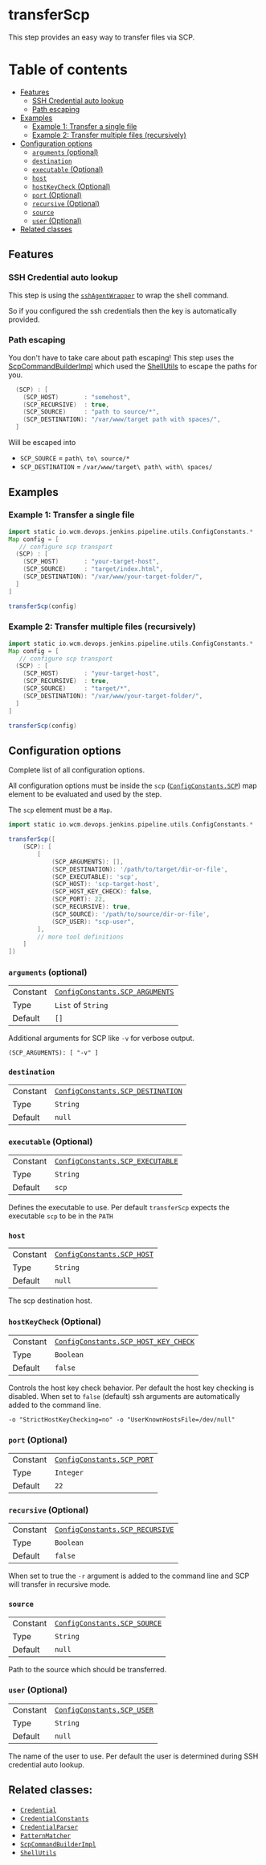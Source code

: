 # transferScp

This step provides an easy way to transfer files via SCP.


# Table of contents
* [Features](#features)
    * [SSH Credential auto lookup](#ssh-credential-auto-lookup)
    * [Path escaping](#path-escaping)
* [Examples](#examples)
  * [Example 1: Transfer a single file](#example-1-transfer-a-single-file)
  * [Example 2: Transfer multiple files (recursively)](#example-2-transfer-multiple-files-recursively)
* [Configuration options](#configuration-options)
    * [`arguments` (optional)](#arguments-optional)
    * [`destination`](#destination)
    * [`executable` (Optional)](#executable-optional)
    * [`host`](#host)
    * [`hostKeyCheck` (Optional)](#hostkeycheck-optional)
    * [`port` (Optional)](#port-optional)
    * [`recursive` (Optional)](#recursive-optional)
    * [`source`](#source)
    * [`user` (Optional)](#user-optional)
* [Related classes](#related-classes)

## Features
### SSH Credential auto lookup

This step is using the [`sshAgentWrapper`](sshAgentWrapper.md) to wrap
the shell command.

So if you configured the ssh credentials then the key is automatically
provided.

### Path escaping
You don't have to take care about path escaping! This step uses the  
[ScpCommandBuilderImpl](../src/io/wcm/tooling/jenkins/pipeline/shell/ScpCommandBuilderImpl.groovy)
which used the
[ShellUtils](../src/io/wcm/tooling/jenkins/pipeline/shell/ShellUtils.groovy)
to escape the paths for you.

```groovy
  (SCP) : [
    (SCP_HOST)       : "somehost",
    (SCP_RECURSIVE)  : true,
    (SCP_SOURCE)     : "path to source/*",
    (SCP_DESTINATION): "/var/www/target path with spaces/",
  ]
```

Will be escaped into
* `SCP_SOURCE` = `path\ to\ source/*`
* `SCP_DESTINATION` = `/var/www/target\ path\ with\ spaces/`

## Examples

### Example 1: Transfer a single file
```groovy
import static io.wcm.devops.jenkins.pipeline.utils.ConfigConstants.*
Map config = [
   // configure scp transport
  (SCP) : [
    (SCP_HOST)       : "your-target-host",
    (SCP_SOURCE)     : "target/index.html",
    (SCP_DESTINATION): "/var/www/your-target-folder/",
  ]
]

transferScp(config)
```

### Example 2: Transfer multiple files (recursively)
```groovy
import static io.wcm.devops.jenkins.pipeline.utils.ConfigConstants.*
Map config = [
   // configure scp transport
  (SCP) : [
    (SCP_HOST)       : "your-target-host",
    (SCP_RECURSIVE)  : true,
    (SCP_SOURCE)     : "target/*",
    (SCP_DESTINATION): "/var/www/your-target-folder/",
  ]
]

transferScp(config)
```

## Configuration options

Complete list of all configuration options.

All configuration options must be inside the `scp` ([`ConfigConstants.SCP`](../src/io/wcm/tooling/jenkins/pipeline/utils/ConfigConstants.groovy)) map element to be
evaluated and used by the step.

The `scp` element must be a `Map`.
```groovy
import static io.wcm.devops.jenkins.pipeline.utils.ConfigConstants.*

transferScp([
    (SCP): [
        [ 
            (SCP_ARGUMENTS): [],
            (SCP_DESTINATION): '/path/to/target/dir-or-file',
            (SCP_EXECUTABLE): 'scp', 
            (SCP_HOST): 'scp-target-host', 
            (SCP_HOST_KEY_CHECK): false,
            (SCP_PORT): 22,
            (SCP_RECURSIVE): true,
            (SCP_SOURCE): '/path/to/source/dir-or-file',
            (SCP_USER): "scp-user", 
        ],
        // more tool definitions
    ]
])
```

### `arguments` (optional)
|||
|---|---|
|Constant|[`ConfigConstants.SCP_ARGUMENTS`](../src/io/wcm/tooling/jenkins/pipeline/utils/ConfigConstants.groovy)|
|Type|`List` of `String`|
|Default|`[]`|

Additional arguments for SCP like `-v` for verbose output.

`(SCP_ARGUMENTS): [ "-v" ]`

### `destination`
|||
|---|---|
|Constant|[`ConfigConstants.SCP_DESTINATION`](../src/io/wcm/tooling/jenkins/pipeline/utils/ConfigConstants.groovy)|
|Type|`String`|
|Default|`null`|

### `executable` (Optional)
|||
|---|---|
|Constant|[`ConfigConstants.SCP_EXECUTABLE`](../src/io/wcm/tooling/jenkins/pipeline/utils/ConfigConstants.groovy)|
|Type|`String`|
|Default|`scp`|

Defines the executable to use. Per default `transferScp` expects the executable `scp` to be in the `PATH`

### `host`
|||
|---|---|
|Constant|[`ConfigConstants.SCP_HOST`](../src/io/wcm/tooling/jenkins/pipeline/utils/ConfigConstants.groovy)|
|Type|`String`|
|Default|`null`|

The scp destination host.

### `hostKeyCheck` (Optional)
|||
|---|---|
|Constant|[`ConfigConstants.SCP_HOST_KEY_CHECK`](../src/io/wcm/tooling/jenkins/pipeline/utils/ConfigConstants.groovy)|
|Type|`Boolean`|
|Default|`false`

Controls the host key check behavior. Per default the host key checking is disabled.
When set to `false` (default) ssh arguments are automatically added to the command line.

`-o "StrictHostKeyChecking=no" -o "UserKnownHostsFile=/dev/null"`

### `port` (Optional)
|||
|---|---|
|Constant|[`ConfigConstants.SCP_PORT`](../src/io/wcm/tooling/jenkins/pipeline/utils/ConfigConstants.groovy)|
|Type|`Integer`|
|Default|`22`|

### `recursive` (Optional)
|||
|---|---|
|Constant|[`ConfigConstants.SCP_RECURSIVE`](../src/io/wcm/tooling/jenkins/pipeline/utils/ConfigConstants.groovy)|
|Type|`Boolean`|
|Default|`false`|

When set to true the `-r` argument is added to the command line and SCP will transfer in recursive mode.

### `source`
|||
|---|---|
|Constant|[`ConfigConstants.SCP_SOURCE`](../src/io/wcm/tooling/jenkins/pipeline/utils/ConfigConstants.groovy)|
|Type|`String`|
|Default|`null`|

Path to the source which should be transferred.

### `user` (Optional)
|||
|---|---|
|Constant|[`ConfigConstants.SCP_USER`](../src/io/wcm/tooling/jenkins/pipeline/utils/ConfigConstants.groovy)|
|Type|`String`|
|Default|`null`|

The name of the user to use. Per default the user is determined during SSH credential auto lookup.

## Related classes:
* [`Credential`](../src/io/wcm/tooling/jenkins/pipeline/credentials/Credential.groovy)
* [`CredentialConstants`](../src/io/wcm/tooling/jenkins/pipeline/credentials/CredentialConstants.groovy)
* [`CredentialParser`](../src/io/wcm/tooling/jenkins/pipeline/credentials/CredentialParser.groovy)
* [`PatternMatcher`](../src/io/wcm/tooling/jenkins/pipeline/utils/PatternMatcher.groovy)
* [`ScpCommandBuilderImpl`](../src/io/wcm/tooling/jenkins/pipeline/shell/ScpCommandBuilderImpl.groovy)
* [`ShellUtils`](../src/io/wcm/tooling/jenkins/pipeline/shell/ShellUtils.groovy)
